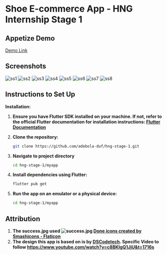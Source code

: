 # Shoe E-commerce App - HNG Internship Stage 1


## Appetize Demo
[Demo Link](https://appetize.io/app/zxl5j6sxuspyecuorq2skobxhu?device=pixel7&osVersion=13.0)

## Screenshots
![ss1](assets/screenshots/ss-1.jpg)
![ss2](assets/screenshots/ss-2.jpg)
![ss3](assets/screenshots/ss-3.jpg)
![ss4](assets/screenshots/ss-4.jpg)
![ss5](assets/screenshots/ss-5.jpg)
![ss6](assets/screenshots/ss-6.jpg)
![ss7](assets/screenshots/ss-7.jpg)
![ss8](assets/screenshots/ss-8.jpg)



## Instructions to Set Up

**Installation:**

1. **Ensure you have Flutter SDK installed on your machine. If not, refer to the official Flutter documentation for installation instructions: [Flutter Documentation](https://flutter.dev/docs/get-started/install)**


2. **Clone the repository:**

   ```bash
   git clone https://github.com/adebola-duf/hng-stage-1.git
   ```

3. **Navigate to project directory**
    ```bash
    cd hng-stage-1/myapp
    ```
4. **Install dependencies using Flutter:**
    ```bash
    flutter pub get
    ```

5. **Run the app on an emulator or a physical device:**
    ```bash
    cd hng-stage-1/myapp

## Attribution

1. **The success.jpg used ![success.jpg](assets/images/success.jpg)
<a href="https://www.flaticon.com/free-icons/done" title="done icons">Done icons created by Smashicons - Flaticon</a>**
2. **The design this app is based on is by [DSCodetech](https://www.youtube.com/@DSCodetech). Specific Video to follow https://www.youtube.com/watch?v=c8BKlgQ1JjU&t=1716s**
